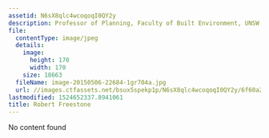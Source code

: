 ```yaml
---
assetid: N6sX8qlc4wcoqoqI0QY2y
description: Professor of Planning, Faculty of Built Environment, UNSW
file:
  contentType: image/jpeg
  details:
    image:
      height: 170
      width: 170
    size: 18663
  fileName: image-20150506-22684-1gr704a.jpg
  url: //images.ctfassets.net/bsux5spekp1p/N6sX8qlc4wcoqoqI0QY2y/6f60a275f29c53b5095e7c941b603b63/image-20150506-22684-1gr704a.jpg
lastmodified: 1524652337.8941061
title: Robert Freestone
---
```

No content found